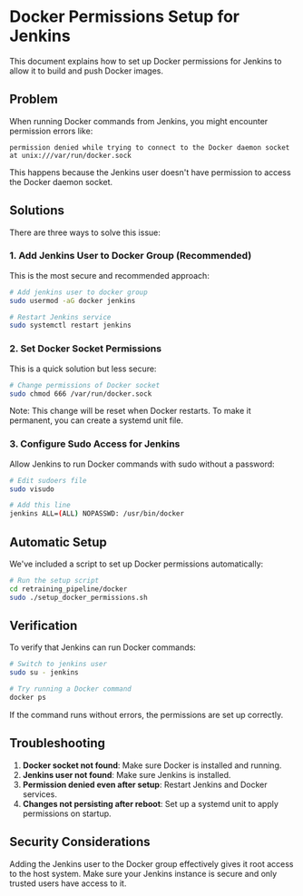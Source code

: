 # Docker Permissions Setup for Jenkins

This document explains how to set up Docker permissions for Jenkins to allow it to build and push Docker images.

## Problem

When running Docker commands from Jenkins, you might encounter permission errors like:

```
permission denied while trying to connect to the Docker daemon socket at unix:///var/run/docker.sock
```

This happens because the Jenkins user doesn't have permission to access the Docker daemon socket.

## Solutions

There are three ways to solve this issue:

### 1. Add Jenkins User to Docker Group (Recommended)

This is the most secure and recommended approach:

```bash
# Add jenkins user to docker group
sudo usermod -aG docker jenkins

# Restart Jenkins service
sudo systemctl restart jenkins
```

### 2. Set Docker Socket Permissions

This is a quick solution but less secure:

```bash
# Change permissions of Docker socket
sudo chmod 666 /var/run/docker.sock
```

Note: This change will be reset when Docker restarts. To make it permanent, you can create a systemd unit file.

### 3. Configure Sudo Access for Jenkins

Allow Jenkins to run Docker commands with sudo without a password:

```bash
# Edit sudoers file
sudo visudo

# Add this line
jenkins ALL=(ALL) NOPASSWD: /usr/bin/docker
```

## Automatic Setup

We've included a script to set up Docker permissions automatically:

```bash
# Run the setup script
cd retraining_pipeline/docker
sudo ./setup_docker_permissions.sh
```

## Verification

To verify that Jenkins can run Docker commands:

```bash
# Switch to jenkins user
sudo su - jenkins

# Try running a Docker command
docker ps
```

If the command runs without errors, the permissions are set up correctly.

## Troubleshooting

1. **Docker socket not found**: Make sure Docker is installed and running.
2. **Jenkins user not found**: Make sure Jenkins is installed.
3. **Permission denied even after setup**: Restart Jenkins and Docker services.
4. **Changes not persisting after reboot**: Set up a systemd unit to apply permissions on startup.

## Security Considerations

Adding the Jenkins user to the Docker group effectively gives it root access to the host system. Make sure your Jenkins instance is secure and only trusted users have access to it.
